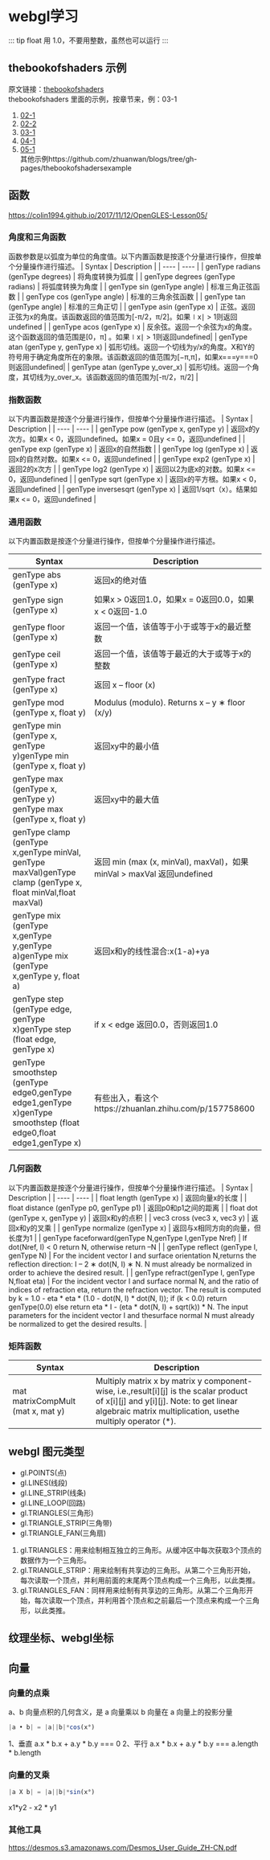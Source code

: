 # webgl学习

::: tip
float 用 1.0，不要用整数，虽然也可以运行
:::


## thebookofshaders 示例
原文链接：[thebookofshaders](https://thebookofshaders.com/?lan=ch)  
thebookofshaders 里面的示例，按章节来，例：03-1  
1. [02-1](https://zhuanwan.github.io/blogs/thebookofshadersexample/02-1.html)
2. [02-2](https://zhuanwan.github.io/blogs/thebookofshadersexample/02-2.html)
3. [03-1](https://zhuanwan.github.io/blogs/thebookofshadersexample/03-1.html)
4. [04-1](https://zhuanwan.github.io/blogs/thebookofshadersexample/04-1.html)
5. [05-1](https://zhuanwan.github.io/blogs/thebookofshadersexample/05-1.html)  
其他示例https://github.com/zhuanwan/blogs/tree/gh-pages/thebookofshadersexample

## 函数
https://colin1994.github.io/2017/11/12/OpenGLES-Lesson05/
### 角度和三角函数
函数参数是以弧度为单位的角度值。以下内置函数是按逐个分量进行操作，但按单个分量操作进行描述。
|  Syntax   | Description  |
|  ----  | ----  |
| genType radians (genType degrees)  | 将角度转换为弧度 |
| genType degrees (genType radians)  | 将弧度转换为角度 |
| genType sin (genType angle)  | 标准三角正弦函数 |
| genType cos (genType angle) | 标准的三角余弦函数 |
| genType tan (genType angle)  | 标准的三角正切 |
| genType asin (genType x)  | 正弦。返回正弦为x的角度。该函数返回的值范围为[-π/2，π/2]。如果∣x∣ > 1则返回undefined |
| genType acos (genType x)  | 反余弦。返回一个余弦为x的角度。这个函数返回的值范围是[0，π] 。如果∣x∣ > 1则返回undefined|
| genType atan (genType y, genType x)  | 弧形切线。返回一个切线为y/x的角度。X和Y的符号用于确定角度所在的象限。该函数返回的值范围为[−π,π]，如果x===y===0 则返回undefined| 
| genType atan (genType y_over_x)  | 弧形切线。返回一个角度，其切线为y_over_x。该函数返回的值范围为[-π/2，π/2] |
### 指数函数
以下内置函数是按逐个分量进行操作，但按单个分量操作进行描述。
|  Syntax   | Description  |
|  ----  | ----  |
| genType pow (genType x, genType y)  | 返回x的y次方。如果x < 0，返回undefined。如果x = 0且y <= 0，返回undefined |
| genType exp (genType x)  | 返回x的自然指数 |
| genType log (genType x)	  | 返回x的自然对数。如果x <= 0，返回undefined |
| genType exp2 (genType x)  | 返回2的x次方 |
| genType log2 (genType x) | 返回以2为底x的对数。如果x <= 0，返回undefined |
| genType sqrt (genType x)  | 返回x的平方根。如果x < 0，返回undefined |
| genType inversesqrt (genType x)  | 返回1/sqrt（x）。结果如果x <= 0，返回undefined |
### 通用函数
以下内置函数是按逐个分量进行操作，但按单个分量操作进行描述。

|  Syntax   | Description  |
|  ----  | ----  |
| genType abs (genType x)  | 返回x的绝对值 |
| genType sign (genType x)  | 如果x > 0返回1.0，如果x = 0返回0.0，如果x < 0返回-1.0 |
| genType floor (genType x)	  | 返回一个值，该值等于小于或等于x的最近整数 |
| genType ceil (genType x)  | 返回一个值，该值等于最近的大于或等于x的整数 |
| genType fract (genType x) | 返回 x – floor (x) |
| genType mod (genType x, float y)  | Modulus (modulo). Returns x – y ∗ floor (x/y) |
| genType min (genType x, genType y)genType min (genType x, float y)  | 返回xy中的最小值 |
| genType max (genType x, genType y) genType max (genType x, float y) | 返回xy中的最大值 |
| genType clamp (genType x,genType minVal, genType maxVal)genType clamp (genType x, float minVal,float maxVal) | 返回 min (max (x, minVal), maxVal)，如果minVal > maxVal 返回undefined |
| genType mix (genType x,genType y,genType a)genType mix (genType x,genType y, float a) | 返回x和y的线性混合:x(1-a)+ya |
| genType step (genType edge, genType x)genType step (float edge, genType x) | if x < edge 返回0.0，否则返回1.0 |
| genType smoothstep (genType edge0,genType edge1,genType x)genType smoothstep (float edge0,float edge1,genType x)| 有些出入，看这个https://zhuanlan.zhihu.com/p/157758600 |

### 几何函数
以下内置函数是按逐个分量进行操作，但按单个分量操作进行描述。
|  Syntax   | Description  |
|  ----  | ----  |
| float length (genType x)  | 返回向量x的长度 |
| float distance (genType p0, genType p1)  | 返回p0和p1之间的距离 |
| float dot (genType x, genType y)  | 返回x和y的点积 |
| vec3 cross (vec3 x, vec3 y)  | 返回x和y的叉乘 |
| genType normalize (genType x)  | 返回与x相同方向的向量，但长度为1 |
| genType faceforward(genType N,genType I,genType Nref)  | If dot(Nref, I) < 0 return N, otherwise return –N |
| genType reflect (genType I, genType N)  | For the incident vector I and surface orientation N,returns the reflection direction: I – 2 ∗ dot(N, I) ∗ N. N must already be normalized in order to achieve the desired result. |
| genType refract(genType I, genType N,float eta)  | For the incident vector I and surface normal N, and the ratio of indices of refraction eta, return the refraction vector. The result is computed by k = 1.0 - eta * eta * (1.0 - dot(N, I) * dot(N, I)); if (k < 0.0) return genType(0.0) else return eta * I - (eta * dot(N, I) + sqrt(k)) * N. The input parameters for the incident vector I and thesurface normal N must already be normalized to get the desired results. |

### 矩阵函数
|  Syntax   | Description  |
|  ----  | ----  |
| mat matrixCompMult (mat x, mat y)  | Multiply matrix x by matrix y component-wise, i.e.,result[i][j] is the scalar product of x[i][j] and y[i][j]. Note: to get linear algebraic matrix multiplication, usethe multiply operator (*). |


## webgl 图元类型
 * gl.POINTS(点)
 * gl.LINES(线段)
 * gl.LINE_STRIP(线条)
 * gl.LINE_LOOP(回路)
 * gl.TRIANGLES(三角形)
 * gl.TRIANGLE_STRIP(三角带)
 * gl.TRIANGLE_FAN(三角扇)

1. gl.TRIANGLES：用来绘制相互独立的三角形。从缓冲区中每次获取3个顶点的数据作为一个三角形。
2. gl.TRIANGLE_STRIP：用来绘制有共享边的三角形。从第二个三角形开始，每次读取一个顶点，并利用前面的末尾两个顶点构成一个三角形，以此类推。
3. gl.TRIANGLES_FAN：同样用来绘制有共享边的三角形。从第二个三角形开始，每次读取一个顶点，并利用首个顶点和之前最后一个顶点来构成一个三角形，以此类推。

## 纹理坐标、webgl坐标
## 向量

### 向量的点乘
a、b 向量点积的几何含义，是 a 向量乘以 b 向量在 a 向量上的投影分量 
``` js
|a • b| = |a||b|*cos(x°) 
```
1、垂直 a.x * b.x + a.y * b.y === 0 
2、平行 a.x * b.x + a.y * b.y === a.length * b.length 

### 向量的叉乘
``` js
|a X b| = |a||b|*sin(x°) 
```
x1*y2 - x2 * y1


### 其他工具
https://desmos.s3.amazonaws.com/Desmos_User_Guide_ZH-CN.pdf
